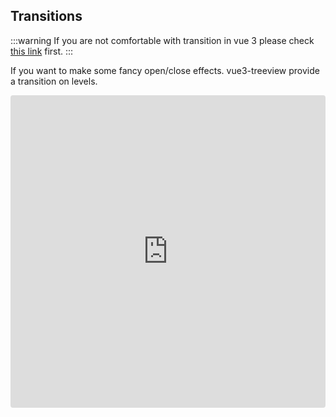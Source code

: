 ## Transitions

:::warning
If you are not comfortable with transition in vue 3 please check [this link](https://v3.vuejs.org/guide/transitions-enterleave.html#transitioning-single-elements-components) first.
:::

If you want to make some fancy open/close effects. vue3-treeview provide a transition on levels.

<iframe src="https://codesandbox.io/embed/transitions-94onm?fontsize=14&hidenavigation=1&theme=dark"
     style="width:100%; height:500px; border:0; border-radius: 4px; overflow:hidden;"
     title="Transitions"
     allow="accelerometer; ambient-light-sensor; camera; encrypted-media; geolocation; gyroscope; hid; microphone; midi; payment; usb; vr; xr-spatial-tracking"
     sandbox="allow-forms allow-modals allow-popups allow-presentation allow-same-origin allow-scripts"
></iframe>

